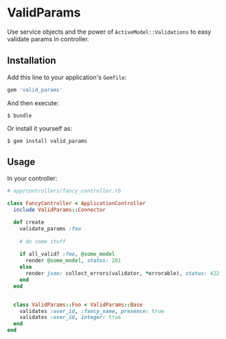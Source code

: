 # ValidParams

Use service objects and the power of `ActiveModel::Validations` to easy validate params in controller.

## Installation

Add this line to your application's `Gemfile`:

```ruby
gem 'valid_params'
```

And then execute:

    $ bundle

Or install it yourself as:

    $ gem install valid_params

## Usage

In your controller:


```Ruby
# app/controllers/fancy_controller.rb

class FancyController < ApplicationController
  include ValidParams::Connector

  def create
    validate_params :foo
    
    # do some stuff
    
    if all_valid? :foo, @some_model
      render @some_model, status: 201
    else
      render json: collect_errors(validator, *errorable), status: 422
    end
  end


  class ValidParams::Foo < ValidParams::Base
    validates :user_id, :fancy_name, presence: true
    validates :user_id, integer: true
  end
end
```
